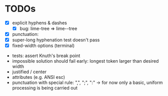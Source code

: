 # TODOs

* [x] explicit hyphens & dashes
  * [x] bug: lime-tree => lime--tree
* [x] punctuation:
* [x] super-long hyphenation test doesn't pass
* [x] fixed-width options (terminal)
* tests: assert Knuth's break point
* impossible solution should fail early: longest token larger than desired width
* justified / center 
* attributes (e.g. ANSI esc)
* punctuation with special rule: ",", ";", ":" -> for now only a basic, uniform processing is being carried out
